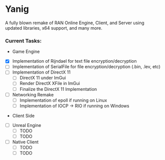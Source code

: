 # Yanig
A fully blown remake of RAN Online Engine, Client, and Server using updated libraries, x64 support, and many more.

### Current Tasks:
- Game Engine
- [x] Implementation of Rijndael for text file encryption/decryption
- [ ] Implementation of SerialFile for file encryption/decryption (.bin, .lev, etc)
- [ ] Implementation of DirectX 11
    - [ ] DirectX 11 under ImGui
    - [ ] Render DirectX XFile in ImGui
    - [ ] Finalize the DirectX 11 Implementation
- [ ] Networking Remake
    - [ ] Implementation of epoll if running on Linux
    - [ ] Implementation of IOCP -> RIO if running on Windows
- Client Side
- [ ] Unreal Engine
    - [ ] TODO
    - [ ] TODO
- [ ] Native Client
    - [ ] TODO
    - [ ] TODO
